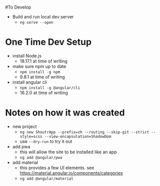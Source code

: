 
#To Develop
- Build and run local dev server
  - `ng serve --open`

# One Time Dev Setup
 - install Node.js
   - 18.17.1 at time of writing
 - make sure npm up to date
   - `npm install -g npm`
   - 9.8.1 at time of writing
 - install angular cli
   - `npm install -g @angular/cli`
   - 16.2.0 at time of writing
 
# Notes on how it was created
- new project
  - `ng new ShoutrApp --prefix=zh --routing --skip-git --strict --style=scss --view-encapsulation=ShadowDom`
  - use `--dry-run` to try it out
- add pwa
  - this will allow the site to be installed like an app
  - `ng add @angular/pwa`
- add material
  - this provides a few UI elements. see https://material.angular.io/components/categories
  - `ng add @angular/material`